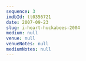 ```yaml
---
sequence: 3
imdbId: tt0356721
date: 2007-09-23
slug: i-heart-huckabees-2004
medium: null
venue: null
venueNotes: null
mediumNotes: null
---
```


